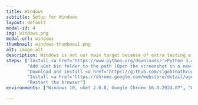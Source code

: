 ```yaml
---
title: Windows
subtitle: Setup for Windows
layout: default
modal-id: 4
img: windows.png
modal-url: windows
thumbnail: windows-thumbnail.png
alt: image-alt
description: Windows is not our main target because of extra testing effort requried. Therefore uget-chrome-wrapper for Windows may get the updates and bug fixes bit later than the Linux version. To integrate uGet with Google Chrome/Chromium/Vivaldi/Opera, follow the steps given below.
steps: ["Install <a href='https://www.python.org/downloads/'>Python 3.4 or latest</a>",
		"Add uGet bin folder to the path (Open the screenshot in a new tab for clear image)<img src='https://raw.githubusercontent.com/slgobinath/uget-chrome-wrapper/master/build/windows/add_uget_to_path.png' class='img-responsive img-centered' alt='Screenshot'/>",
		"Download and install <a href='https://github.com/slgobinath/uget-chrome-wrapper/releases/download/v2.0.2/uget-chrome-wrapper_2.0.2.exe'>uget-chrome-wrapper_2.0.2.exe</a>",
		"Install <a href='https://chrome.google.com/webstore/detail/uget-integration/efjgjleilhflffpbnkaofpmdnajdpepi'>uGet Integration</a> extension to your browser",
		"Restart the browser"]
environments: ["Windows 10, uGet 2.0.8, Google Chrome 56.0.2924.87", "Windows 10, uGet 2.0.8, Vivaldi 1.7"]

---
```

